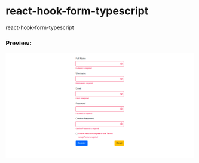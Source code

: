 # react-hook-form-typescript
react-hook-form-typescript

### Preview:
![Home page](https://github.com/abdanzamzam/react-hook-form-typescript/blob/main/Screenshot.png)
